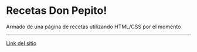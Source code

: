 # Recetas Don Pepito!

Armado de una página de recetas utilizando HTML/CSS por el momento
<hr>
<a href="https://veik1.github.io/Recetas/">Link del sitio</a>
